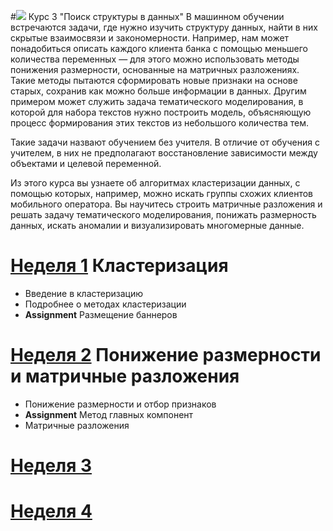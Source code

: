 #![](logo.jpg) Курс 3 "Поиск структуры в данных"
В машинном обучении встречаются задачи, где нужно изучить структуру данных, найти в них скрытые взаимосвязи и закономерности. Например, нам может понадобиться описать каждого клиента банка с помощью меньшего количества переменных — для этого можно использовать методы понижения размерности, основанные на матричных разложениях. Такие методы пытаются сформировать новые признаки на основе старых, сохранив как можно больше информации в данных. Другим примером может служить задача тематического моделирования, в которой для набора текстов нужно построить модель, объясняющую процесс формирования этих текстов из небольшого количества тем.

Такие задачи назвают обучением без учителя. В отличие от обучения с учителем, в них не предполагают восстановление зависимости между объектами и целевой переменной. 

Из этого курса вы узнаете об алгоритмах кластеризации данных, с помощью которых, например, можно искать группы схожих клиентов мобильного оператора. Вы научитесь строить матричные разложения и решать задачу тематического моделирования, понижать размерность данных, искать аномалии и визуализировать многомерные данные.

# [Неделя 1](week_1.md) Кластеризация
 * Введение в кластеризацию
 * Подробнее о методах кластеризации
 * __Assignment__ Размещение баннеров
 
# [Heделя 2](week_2.md) Понижение размерности и матричные разложения
 * Понижение размерности и отбор признаков
 * __Assignment__ Метод главных компонент
 * Матричные разложения

# [Heделя 3](week_3.md) 

# [Heделя 4](week_4.md) 
